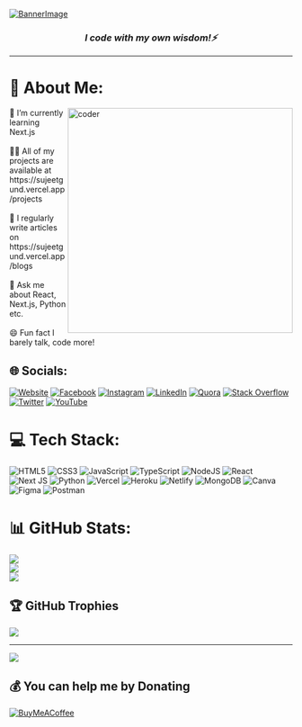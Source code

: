 [![BannerImage](https://blogger.googleusercontent.com/img/b/R29vZ2xl/AVvXsEhYqSWqg-35pEwmWe2SFrMK1jNl2M_HPJJtzQPnRGC2blyulZic0PxFqi5wCG9htCSsfLD-7JolnG-w2s4kMJ-Wu9O9pWT12dasS_x6vm2_AD4mhPe_z9GdRHpkZhhzIpR7uW5klH8nXMAQE3j8Bp8ECF-i5cycmhl17wgZyz6Ry_cEN51_s6yJOSOc/s2480/banner.png)](https://sujeetgund.vercel.app/)

<h3 align="center"><i>I code with my own wisdom!⚡</i></h3>
<hr>



# 💫 About Me:

<img src="https://cdn.dribbble.com/users/926537/screenshots/4502924/media/18181eb39eec9784db256e246954adba.gif" alt="coder" width="400" align="right" >
🌱 I’m currently learning Next.js<br><br>👨‍💻 All of my projects are available at https://sujeetgund.vercel.app/projects<br><br>📝 I regularly write articles on https://sujeetgund.vercel.app/blogs<br><br>💬 Ask me about React, Next.js, Python etc.<br><br>😄 Fun fact I barely talk, code more!


## 🌐 Socials:
[![Website](https://img.shields.io/badge/Website-808080?logo=About.me&logoColor=red)](https://sujeetgund.vercel.app)
[![Facebook](https://img.shields.io/badge/Facebook-%231877F2.svg?logo=Facebook&logoColor=white)](https://facebook.com/sujeet.gund.98) [![Instagram](https://img.shields.io/badge/Instagram-%23E4405F.svg?logo=Instagram&logoColor=white)](https://instagram.com/sujeet.gund) [![LinkedIn](https://img.shields.io/badge/LinkedIn-%230077B5.svg?logo=linkedin&logoColor=white)](https://linkedin.com/in/sujeetgund) [![Quora](https://img.shields.io/badge/Quora-%23B92B27.svg?logo=Quora&logoColor=white)](https://quora.com/profile/Sujeet-Gund) [![Stack Overflow](https://img.shields.io/badge/-Stackoverflow-FE7A16?logo=stack-overflow&logoColor=white)](https://stackoverflow.com/users/16740705) [![Twitter](https://img.shields.io/badge/Twitter-%231DA1F2.svg?logo=Twitter&logoColor=white)](https://twitter.com/Sujeet_Gund) [![YouTube](https://img.shields.io/badge/YouTube-%23FF0000.svg?logo=YouTube&logoColor=white)](https://www.youtube.com/channel/UC9B_ywLK2Vne4mtmGgWZklg) 

# 💻 Tech Stack:
![HTML5](https://img.shields.io/badge/html5-%23E34F26.svg?style=for-the-badge&logo=html5&logoColor=white) ![CSS3](https://img.shields.io/badge/css3-%231572B6.svg?style=for-the-badge&logo=css3&logoColor=white) ![JavaScript](https://img.shields.io/badge/javascript-%23323330.svg?style=for-the-badge&logo=javascript&logoColor=%23F7DF1E) ![TypeScript](https://img.shields.io/badge/typescript-%23007ACC.svg?style=for-the-badge&logo=typescript&logoColor=white)  ![NodeJS](https://img.shields.io/badge/node.js-6DA55F?style=for-the-badge&logo=node.js&logoColor=white)  ![React](https://img.shields.io/badge/react-%2320232a.svg?style=for-the-badge&logo=react&logoColor=%2361DAFB) ![Next JS](https://img.shields.io/badge/Next-black?style=for-the-badge&logo=next.js&logoColor=white) ![Python](https://img.shields.io/badge/python-3670A0?style=for-the-badge&logo=python&logoColor=ffdd54) ![Vercel](https://img.shields.io/badge/vercel-%23000000.svg?style=for-the-badge&logo=vercel&logoColor=white) ![Heroku](https://img.shields.io/badge/heroku-%23430098.svg?style=for-the-badge&logo=heroku&logoColor=white) ![Netlify](https://img.shields.io/badge/netlify-%23000000.svg?style=for-the-badge&logo=netlify&logoColor=#00C7B7) ![MongoDB](https://img.shields.io/badge/MongoDB-%234ea94b.svg?style=for-the-badge&logo=mongodb&logoColor=white) ![Canva](https://img.shields.io/badge/Canva-%2300C4CC.svg?style=for-the-badge&logo=Canva&logoColor=white) 	![Figma](https://img.shields.io/badge/figma-%23F24E1E.svg?style=for-the-badge&logo=figma&logoColor=white) ![Postman](https://img.shields.io/badge/Postman-FF6C37?style=for-the-badge&logo=postman&logoColor=white)
# 📊 GitHub Stats:
![](https://github-readme-stats.vercel.app/api?username=sujeetgund&theme=dark&hide_border=false&include_all_commits=true&count_private=false)<br/>
![](https://github-readme-streak-stats.herokuapp.com/?user=sujeetgund&theme=dark&hide_border=false)<br/>
![](https://github-readme-stats.vercel.app/api/top-langs/?username=sujeetgund&theme=dark&hide_border=false&include_all_commits=true&count_private=false&layout=compact)

## 🏆 GitHub Trophies
![](https://github-profile-trophy.vercel.app/?username=sujeetgund&theme=darkhub&no-frame=false&no-bg=true&margin-w=4)

---
[![](https://visitcount.itsvg.in/api?id=sujeetgund&icon=0&color=10)](https://github.com/sujeetgund)

  ## 💰 You can help me by Donating
  [![BuyMeACoffee](https://img.shields.io/badge/Buy%20Me%20a%20Coffee-ffdd00?style=for-the-badge&logo=buy-me-a-coffee&logoColor=black)](https://buymeacoffee.com/sujeetgund) 

  
